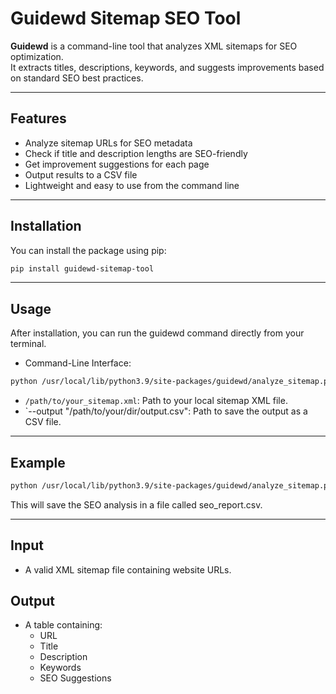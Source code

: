 # Guidewd Sitemap SEO Tool

**Guidewd** is a command-line tool that analyzes XML sitemaps for SEO optimization.  
It extracts titles, descriptions, keywords, and suggests improvements based on standard SEO best practices.

---

## Features

- Analyze sitemap URLs for SEO metadata
- Check if title and description lengths are SEO-friendly
- Get improvement suggestions for each page
- Output results to a CSV file
- Lightweight and easy to use from the command line

---

## Installation

You can install the package using pip:

```bash
pip install guidewd-sitemap-tool
```

---

## Usage
After installation, you can run the guidewd command directly from your terminal.

- Command-Line Interface:
```bash
python /usr/local/lib/python3.9/site-packages/guidewd/analyze_sitemap.py "/path/to/your/sitemap.xml" --output "/path/to/your/output.csv"

```

- `/path/to/your_sitemap.xml`: Path to your local sitemap XML file.
- `--output "/path/to/your/dir/output.csv": Path to save the output as a CSV file.

---

## Example
```bash
python /usr/local/lib/python3.9/site-packages/guidewd/analyze_sitemap.py "/path/to/your/sitemap.xml" --output "/path/to/your/output.csv"

```

This will save the SEO analysis in a file called seo_report.csv.

---

## Input
- A valid XML sitemap file containing website URLs.

## Output
- A table containing:
    - URL
    - Title
    - Description
    - Keywords
    - SEO Suggestions
